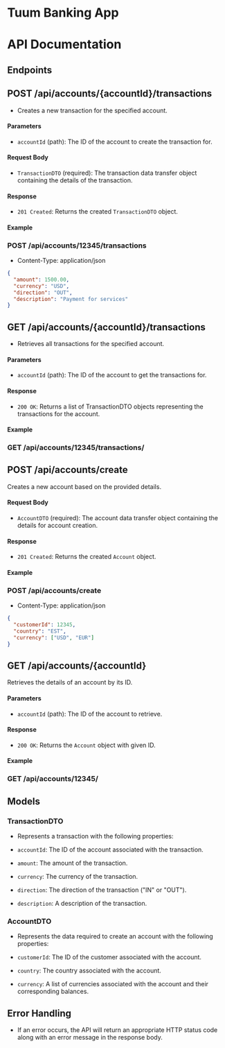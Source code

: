 # Tuum Banking App
 
# API Documentation

## Endpoints

## POST /api/accounts/{accountId}/transactions

- Creates a new transaction for the specified account.

#### Parameters

- `accountId` (path): The ID of the account to create the transaction for.

#### Request Body

- `TransactionDTO` (required): The transaction data transfer object containing the details of the transaction.

#### Response

- `201 Created`: Returns the created `TransactionDTO` object.

#### Example

### POST /api/accounts/12345/transactions

- Content-Type: application/json
  
```json
{
  "amount": 1500.00,
  "currency": "USD",
  "direction": "OUT",
  "description": "Payment for services"
}
```
## GET /api/accounts/{accountId}/transactions

- Retrieves all transactions for the specified account.

#### Parameters

- `accountId` (path): The ID of the account to get the transactions for.

#### Response

- `200 OK`: Returns a list of TransactionDTO objects representing the transactions for the account.

#### Example

### GET /api/accounts/12345/transactions/


## POST /api/accounts/create

Creates a new account based on the provided details.

#### Request Body

- `AccountDTO` (required): The account data transfer object containing the details for account creation.

#### Response

- `201 Created`: Returns the created `Account` object.

#### Example

### POST /api/accounts/create

- Content-Type: application/json

```json
{
  "customerId": 12345,
  "country": "EST",
  "currency": ["USD", "EUR"]
}
```

## GET /api/accounts/{accountId}

Retrieves the details of an account by its ID.

#### Parameters

- `accountId` (path): The ID of the account to retrieve.

#### Response

- `200 OK`: Returns the `Account` object with given ID.

#### Example

### GET /api/accounts/12345/

## Models

### TransactionDTO
- Represents a transaction with the following properties:

- `accountId`: The ID of the account associated with the transaction.
- `amount`: The amount of the transaction.
- `currency`: The currency of the transaction.
- `direction`: The direction of the transaction ("IN" or "OUT").
- `description`: A description of the transaction.

### AccountDTO
- Represents the data required to create an account with the following properties:

- `customerId`: The ID of the customer associated with the account.
- `country`: The country associated with the account.
- `currency`: A list of currencies associated with the account and their corresponding balances.

## Error Handling

- If an error occurs, the API will return an appropriate HTTP status code along with an error message in the response body.



